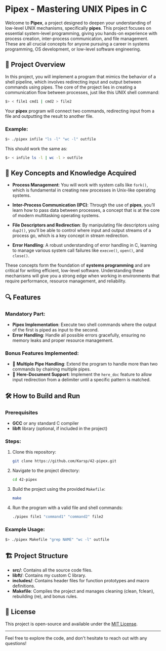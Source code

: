 # **Pipex - Mastering UNIX Pipes in C**

Welcome to **Pipex**, a project designed to deepen your understanding of low-level UNIX mechanisms, specifically **pipes**. This project focuses on essential system-level programming, giving you hands-on experience with process creation, inter-process communication, and file management. These are all crucial concepts for anyone pursuing a career in systems programming, OS development, or low-level software engineering.

## 🚀 **Project Overview**

In this project, you will implement a program that mimics the behavior of a shell pipeline, which involves redirecting input and output between commands using pipes. The core of the project lies in creating a communication flow between processes, just like this UNIX shell command:

```bash
$> < file1 cmd1 | cmd2 > file2
```

Your **pipex** program will connect two commands, redirecting input from a file and outputting the result to another file.

### Example:
```bash
$> ./pipex infile "ls -l" "wc -l" outfile
```
This should work the same as:
```bash
$> < infile ls -l | wc -l > outfile
```

## 🧠 **Key Concepts and Knowledge Acquired**

- **Process Management**: You will work with system calls like `fork()`, which is fundamental in creating new processes in Unix-like operating systems.
  
- **Inter-Process Communication (IPC)**: Through the use of **pipes**, you’ll learn how to pass data between processes, a concept that is at the core of modern multitasking operating systems.
  
- **File Descriptors and Redirection**: By manipulating file descriptors using `dup2()`, you’ll be able to control where input and output streams of a process go, which is a key concept in stream redirection.
  
- **Error Handling**: A robust understanding of error handling in C, learning to manage various system call failures like `execve()`, `open()`, and `close()`.

These concepts form the foundation of **systems programming** and are critical for writing efficient, low-level software. Understanding these mechanisms will give you a strong edge when working in environments that require performance, resource management, and reliability.

## 🔍 **Features**

### Mandatory Part:
- **Pipex Implementation**: Execute two shell commands where the output of the first is piped as input to the second.
- **Error Handling**: Handle all possible errors gracefully, ensuring no memory leaks and proper resource management.
  
### Bonus Features Implemented:
- 🔗 **Multiple Pipe Handling**: Extend the program to handle more than two commands by chaining multiple pipes.
- 📝 **Here-Document Support**: Implement the `here_doc` feature to allow input redirection from a delimiter until a specific pattern is matched.

## 🛠️ **How to Build and Run**

### Prerequisites
- **GCC** or any standard C compiler
- **libft** library (optional, if included in the project)

### Steps:
1. Clone this repository:
   ```bash
   git clone https://github.com/Karsp/42-pipex.git
   ```

2. Navigate to the project directory:
   ```bash
   cd 42-pipex
   ```
3. Build the project using the provided `Makefile`:
   ```bash
   make
   ```

4. Run the program with a valid file and shell commands:
   ```bash
   ./pipex file1 "command1" "command2" file2
   ```

### Example Usage:
```bash
$> ./pipex Makefile "grep NAME" "wc -l" outfile
```

## 🏗️ **Project Structure**
- **src/**: Contains all the source code files.
- **libft/**: Contains my custom C library.
- **includes/**: Contains header files for function prototypes and macro definitions.
- **Makefile**: Compiles the project and manages cleaning (clean, fclean), rebuilding (re), and bonus rules.

## 📜 **License**
This project is open-source and available under the [MIT License](LICENSE).

---

Feel free to explore the code, and don't hesitate to reach out with any questions!

